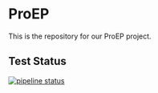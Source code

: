 # ProEP

This is the repository for our ProEP project.

## Test Status

[![pipeline status](https://git.fhict.nl/I400320/proep/badges/master/pipeline.svg)](https://git.fhict.nl/I400320/proep/-/commits/master)

